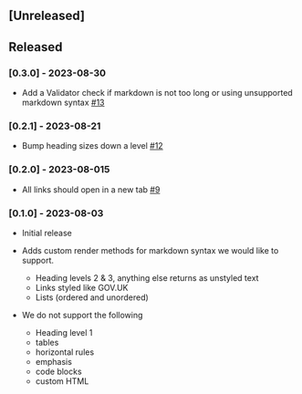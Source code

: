 ## [Unreleased]

## Released

### [0.3.0] - 2023-08-30

- Add a Validator check if markdown is not too long or using unsupported markdown syntax [#13](https://github.com/alphagov/govuk-forms-markdown/pull/13)

### [0.2.1] - 2023-08-21

- Bump heading sizes down a level [#12](https://github.com/alphagov/govuk-forms-markdown/pull/12/)

### [0.2.0] - 2023-08-015

- All links should open in a new tab [#9](https://github.com/alphagov/govuk-forms-markdown/issues/9)

### [0.1.0] - 2023-08-03

- Initial release
- Adds custom render methods for markdown syntax we would like to support.

  - Heading levels 2 & 3, anything else returns as unstyled text
  - Links styled like GOV.UK
  - Lists (ordered and unordered)

- We do not support the following

  - Heading level 1
  - tables
  - horizontal rules
  - emphasis
  - code blocks
  - custom HTML
